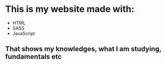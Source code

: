 # This is my website made with:

- HTML
- SASS
- JavaScript

## That shows my knowledges, what I am studying, fundamentals etc
